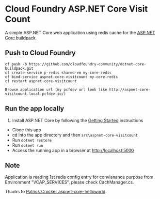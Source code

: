 # Cloud Foundry ASP.NET Core Visit Count

A simple ASP.NET Core web application using redis cache for the [ASP.NET Core buildpack][].

## Push to Cloud Foundry

```
cf push -b https://github.com/cloudfoundry-community/dotnet-core-buildpack.git
cf create-service p-redis shared-vm my-core-redis
cf bind-service aspnet-core-visitcount my-core-redis
cf restart aspnet-core-visitcount

Browse application url (my pcfdev url look like http://aspnet-core-visitcount.local.pcfdev.io/)
```

## Run the app locally

1. Install ASP.NET Core by following the [Getting Started][] instructions
+ Clone this app
+ cd into the app directory and then `src\aspnet-core-visitcount`
+ Run `dotnet restore`
+ Run `dotnet run`
+ Access the running app in a browser at [http://localhost:5000](http://localhost:5000)

## Note
Application is reading 1st redis config entry for convianance purpose from Environment "VCAP_SERVICES", please check CachManager.cs.

Thanks to [Patrick Crocker aspnet-core-helloworld][].

[Getting Started]: http://docs.asp.net/en/latest/getting-started/index.html
[ASP.NET Core buildpack]: https://github.com/cloudfoundry-community/asp.net5-buildpack
[Patrick Crocker aspnet-core-helloworld]: https://github.com/patrickcrocker/aspnet-core-helloworld